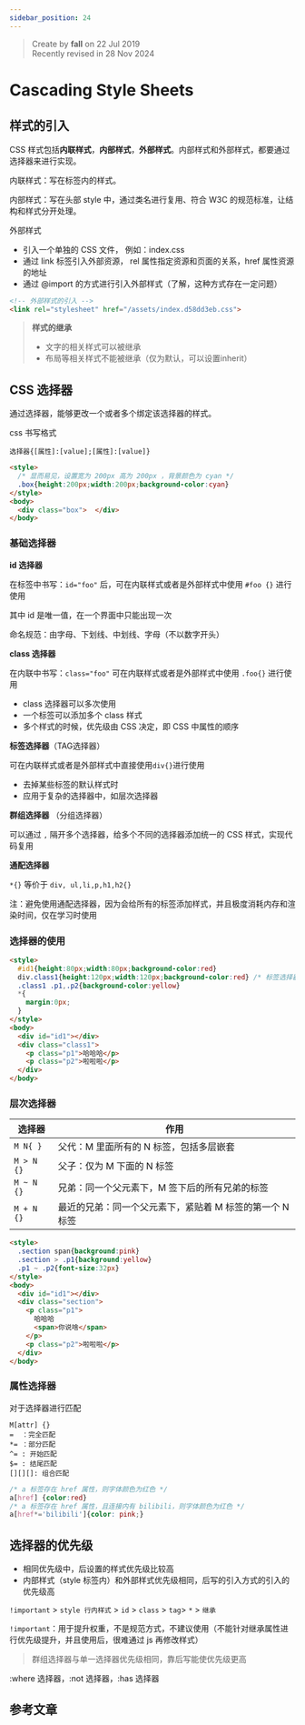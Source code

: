 ```yaml
---
sidebar_position: 24
---
```


> Create by **fall** on 22 Jul 2019<br/>
> Recently revised in 28 Nov 2024

# Cascading Style Sheets

## 样式的引入

CSS 样式包括**内联样式**，**内部样式**，**外部样式**。内部样式和外部样式，都要通过选择器来进行实现。

内联样式：写在标签内的样式。

内部样式：写在头部 style 中，通过类名进行复用、符合 W3C 的规范标准，让结构和样式分开处理。

外部样式

- 引入一个单独的 CSS 文件， 例如：index.css
- 通过 link 标签引入外部资源， rel 属性指定资源和页面的关系，href 属性资源的地址
- 通过 @import 的方式进行引入外部样式（了解，这种方式存在一定问题）

```html
<!-- 外部样式的引入 -->
<link rel="stylesheet" href="/assets/index.d58dd3eb.css">
```

> **样式的继承**
>
> - 文字的相关样式可以被继承
> - 布局等相关样式不能被继承（仅为默认，可以设置inherit）

## CSS 选择器

通过选择器，能够更改一个或者多个绑定该选择器的样式。

css 书写格式

`选择器{[属性]:[value];[属性]:[value]}`

```html
<style>
  /* 显而易见，设置宽为 200px 高为 200px ，背景颜色为 cyan */
  .box{height:200px;width:200px;background-color:cyan}
</style>
<body>
  <div class="box">  </div>
</body>
```

### 基础选择器

**id 选择器**

在标签中书写：`id="foo"` 后，可在内联样式或者是外部样式中使用 `#foo {}` 进行使用

其中 id 是唯一值，在一个界面中只能出现一次

命名规范：由字母、下划线、中划线、字母（不以数字开头）

**class 选择器**

在内联中书写：`class="foo"` 可在内联样式或者是外部样式中使用 `.foo{}` 进行使用

- class 选择器可以多次使用
- 一个标签可以添加多个 class 样式
- 多个样式的时候，优先级由 CSS 决定，即 CSS 中属性的顺序

**标签选择器**（TAG选择器）

可在内联样式或者是外部样式中直接使用`div{}`进行使用

- 去掉某些标签的默认样式时
- 应用于复杂的选择器中，如层次选择器

**群组选择器** （分组选择器）

可以通过 `,` 隔开多个选择器，给多个不同的选择器添加统一的 CSS 样式，实现代码复用

**通配选择器**

`*{}` 等价于 `div, ul,li,p,h1,h2{}`

注：避免使用通配选择器，因为会给所有的标签添加样式，并且极度消耗内存和渲染时间，仅在学习时使用

### 选择器的使用

```html
<style>
  #id1{height:80px;width:80px;background-color:red}
  div.class1{height:120px;width:120px;background-color:red} /* 标签选择器和类选择器同时使用 */
  .class1 .p1,.p2{background-color:yellow}
  *{
    margin:0px;
  }
</style>
<body>
  <div id="id1"></div>
  <div class="class1">
  	<p class="p1">哈哈哈</p>
    <p class="p2">啦啦啦</p>
  </div>
</body>
```

### 层次选择器

| 选择器     | 作用                                                     |
| ---------- | -------------------------------------------------------- |
| `M N{ }`   | 父代：M 里面所有的 N 标签，包括多层嵌套                  |
| `M > N {}` | 父子：仅为 M 下面的 N 标签                               |
| `M ~ N {}` | 兄弟：同一个父元素下，M 签下后的所有兄弟的标签           |
| `M + N {}` | 最近的兄弟：同一个父元素下，紧贴着 M 标签的第一个 N 标签 |

```html
<style>
  .section span{background:pink}
  .section > .p1{background:yellow}
  .p1 ~ .p2{font-size:32px}
</style>
<body>
  <div id="id1"></div>
  <div class="section">
  	<p class="p1">
      哈哈哈
      <span>你说啥</span>
    </p>
    <p class="p2">啦啦啦</p>
  </div>
</body>
```

### 属性选择器

对于选择器进行匹配

```
M[attr] {}
=  ：完全匹配
*= ：部分匹配
^= : 开始匹配
$= : 结尾匹配
[][][]: 组合匹配
```

```css
/* a 标签存在 href 属性，则字体颜色为红色 */
a[href] {color:red} 
/* a 标签存在 href 属性，且连接内有 bilibili，则字体颜色为红色 */
a[href*='bilibili']{color: pink;}
```

## 选择器的优先级

- 相同优先级中，后设置的样式优先级比较高
- 内部样式（style 标签内）和外部样式优先级相同，后写的引入方式的引入的优先级高

`!important` > `style 行内样式` > `id` > `class` > `tag`> `*` > `继承`

`!important`：用于提升权重，不是规范方式，不建议使用（不能针对继承属性进行优先级提升，并且使用后，很难通过 js 再修改样式）

> 群组选择器与单一选择器优先级相同，靠后写能使优先级更高

:where 选择器，:not 选择器，:has 选择器



## 参考文章